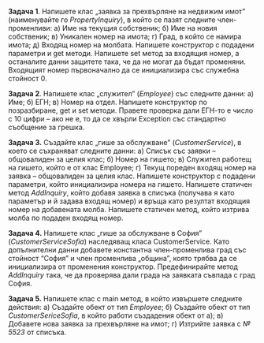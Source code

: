 **Задача 1**. Напишете клас „заявка за прехвърляне на недвижим имот” (наименувайте го
_PropertyInquiry_), в който се пазят следните член-променливи:
а) Име на текущия собственик;
б) Име на новия собственик;
в) Уникален номер на имота;
г) Град, в който се намира имота;
д) Входящ номер на молбата.
Напишете конструктор с подадени параметри и get методи. Напишете set метод за входящия
номер, а останалите данни защитете така, че да не могат да бъдат променяни. Входящият
номер първоначално да се инициализира със служебна стойност 0.

**Задача 2**. Напишете клас „служител” (_Employee_) със следните данни:
а) Име;
б) ЕГН;
в) Номер на отдел.
Напишете конструктор по позразбиране, get и set методи. Правете проверка дали ЕГН-то е
число с 10 цифри – ако не е, то да се хвърли Exception със стандартно съобщение за грешка.

**Задача 3.** Създайте клас „гише за обслужване” (_CustomerService_), в което се съхраняват
следните данни:
а) Списък със заявки – общовалиден за целия клас;
б) Номер на гишето;
в) Служител работещ на гишето, който е от клас Employee;
г) Текущ пореден входящ номер на заявка – общовалиден за целия клас.
Напишете конструктор с подадени параметри, който инициализира номера на гишето.
Напишете статичен метод _AddInquiry_, който добавя заявка в списъка (получава я като
параметър и й задава входящ номер) и връща като резултат входящия номер на добавената
молба. Напишете статичен метод, който изтрива молба по подаден входящ номер.

**Задача 4.** Напишете клас „гише за обслужване в София” (_CustomerServiceSofia_) наследяващ
класа CustomerService. Като допълнителни данни добавете константна член-променлива град
със стойност “София” и член променлива „община”, която трябва да се инициализира от
променения конструктор. Предефинирайте метод _AddInquiry_ така, че да проверява дали града
на заявката съвпада с град София.

**Задача 5.** Напишете клас с main метод, в който извършете следните действия:
а) Създайте обект от тип _Employee_;
б) Създайте обект от тип _CustomerSericeSofia_, в който работи създадения обект от а);
в) Добавете нова заявка за прехвърляне на имот;
г) Изтрийте заявка с _№ 5523_ от списъка.